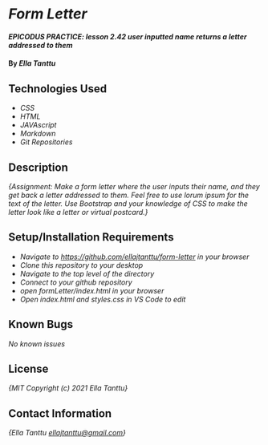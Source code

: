 # _Form Letter_

#### _EPICODUS PRACTICE: lesson 2.42 user inputted name returns a letter addressed to them_

#### By _**Ella Tanttu**_

## Technologies Used

* _CSS_
* _HTML_
* _JAVAscript_
* _Markdown_
* _Git Repositories_

## Description

_{Assignment: Make a form letter where the user inputs their name, and they get back a letter addressed to them. Feel free to use lorum ipsum for the text of the letter. Use Bootstrap and your knowledge of CSS to make the letter look like a letter or virtual postcard.}_

## Setup/Installation Requirements

* _Navigate to https://github.com/ellajtanttu/form-letter in your browser_
* _Clone this repository to your desktop_
* _Navigate to the top level of the directory_
* _Connect to your github repository_
* _open formLetter/index.html in your browser_
* _Open index.html and styles.css in VS Code to edit_

## Known Bugs

_No known issues_

## License

_{MIT Copyright (c) 2021 Ella Tanttu}_

## Contact Information

_{Ella Tanttu ellajtanttu@gmail.com}_